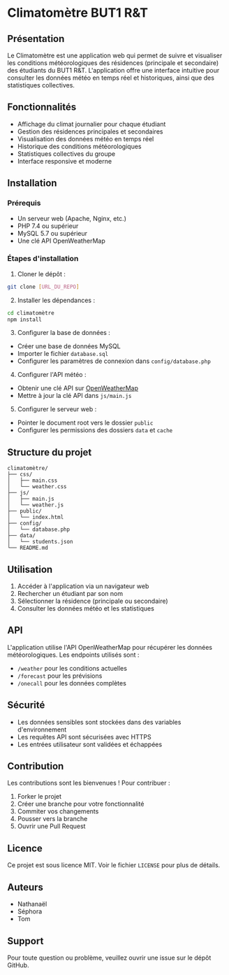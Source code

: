 # Climatomètre BUT1 R&T

## Présentation
Le Climatomètre est une application web qui permet de suivre et visualiser les conditions météorologiques des résidences (principale et secondaire) des étudiants du BUT1 R&T. L'application offre une interface intuitive pour consulter les données météo en temps réel et historiques, ainsi que des statistiques collectives.

## Fonctionnalités
- Affichage du climat journalier pour chaque étudiant
- Gestion des résidences principales et secondaires
- Visualisation des données météo en temps réel
- Historique des conditions météorologiques
- Statistiques collectives du groupe
- Interface responsive et moderne

## Installation

### Prérequis
- Un serveur web (Apache, Nginx, etc.)
- PHP 7.4 ou supérieur
- MySQL 5.7 ou supérieur
- Une clé API OpenWeatherMap

### Étapes d'installation
1. Cloner le dépôt :
```bash
git clone [URL_DU_REPO]
```

2. Installer les dépendances :
```bash
cd climatomètre
npm install
```

3. Configurer la base de données :
- Créer une base de données MySQL
- Importer le fichier `database.sql`
- Configurer les paramètres de connexion dans `config/database.php`

4. Configurer l'API météo :
- Obtenir une clé API sur [OpenWeatherMap](https://openweathermap.org/api)
- Mettre à jour la clé API dans `js/main.js`

5. Configurer le serveur web :
- Pointer le document root vers le dossier `public`
- Configurer les permissions des dossiers `data` et `cache`

## Structure du projet
```
climatomètre/
├── css/
│   ├── main.css
│   └── weather.css
├── js/
│   ├── main.js
│   └── weather.js
├── public/
│   └── index.html
├── config/
│   └── database.php
├── data/
│   └── students.json
└── README.md
```

## Utilisation
1. Accéder à l'application via un navigateur web
2. Rechercher un étudiant par son nom
3. Sélectionner la résidence (principale ou secondaire)
4. Consulter les données météo et les statistiques

## API
L'application utilise l'API OpenWeatherMap pour récupérer les données météorologiques. Les endpoints utilisés sont :
- `/weather` pour les conditions actuelles
- `/forecast` pour les prévisions
- `/onecall` pour les données complètes

## Sécurité
- Les données sensibles sont stockées dans des variables d'environnement
- Les requêtes API sont sécurisées avec HTTPS
- Les entrées utilisateur sont validées et échappées

## Contribution
Les contributions sont les bienvenues ! Pour contribuer :
1. Forker le projet
2. Créer une branche pour votre fonctionnalité
3. Commiter vos changements
4. Pousser vers la branche
5. Ouvrir une Pull Request

## Licence
Ce projet est sous licence MIT. Voir le fichier `LICENSE` pour plus de détails.

## Auteurs
- Nathanaël
- Séphora
- Tom 

## Support
Pour toute question ou problème, veuillez ouvrir une issue sur le dépôt GitHub. 
